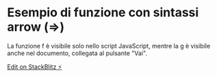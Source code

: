 # Esempio di funzione con sintassi arrow (=>)

La funzione f è visibile solo nello script JavaScript, mentre la g è visibile anche nel documento, collegata al pulsante "Vai".


[Edit on StackBlitz ⚡️](https://stackblitz.com/edit/js-imzdpi)
